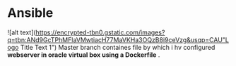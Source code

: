 # Ansible

![alt text](https://encrypted-tbn0.gstatic.com/images?q=tbn:ANd9GcTPhMFlaVMwtiacH77MaVKHa3OQzB8i9ceVzg&usqp=CAU"Logo Title Text 1") Master branch containes file by which i hv configured  **webserver in oracle virtual box using a Dockerfile** .
